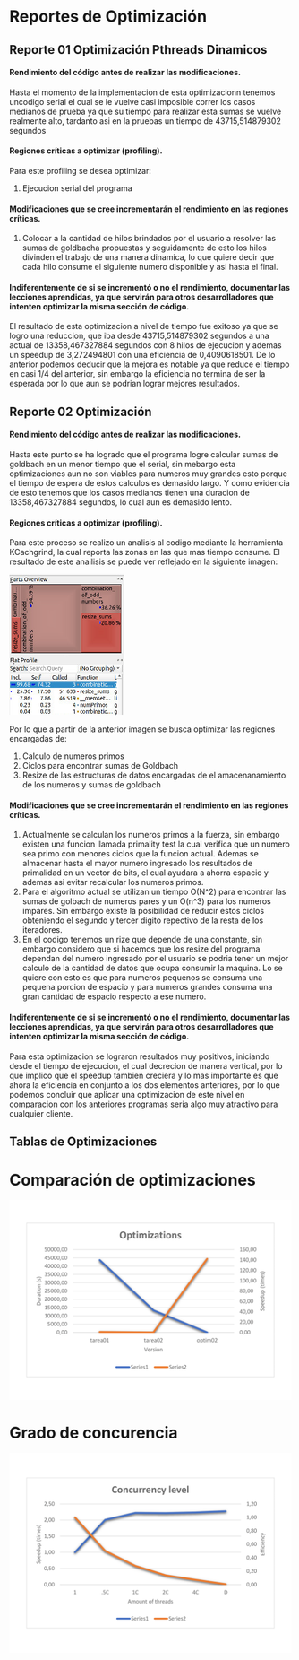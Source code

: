 # Reportes de Optimización

## Reporte 01 Optimización Pthreads Dinamicos

#### Rendimiento del código antes de realizar las modificaciones.

Hasta el momento de la implementacion de esta optimizacionn tenemos uncodigo serial
el cual se le vuelve casi imposible correr los casos medianos de prueba ya que su tiempo
para realizar esta sumas se vuelve realmente alto, tardanto asi en la pruebas un tiempo
de 43715,514879302 segundos

#### Regiones críticas a optimizar (profiling).

Para este profiling se desea optimizar:

1. Ejecucion serial del programa

#### Modificaciones que se cree incrementarán el rendimiento en las regiones críticas.

1. Colocar a la cantidad de hilos brindados por el usuario a resolver las sumas de goldbacha
propuestas y seguidamente de esto los hilos divinden el trabajo de una manera dinamica, lo que
quiere decir que cada hilo consume el siguiente numero disponible y asi hasta el final.

#### Indiferentemente de si se incrementó o no el rendimiento, documentar las lecciones aprendidas, ya que servirán para otros desarrolladores que intenten optimizar la misma sección de código.

El resultado de esta optimizacion a nivel de tiempo fue exitoso ya que se logro una reduccion, que
iba desde 43715,514879302 segundos a una actual de 13358,467327884 segundos con 8 hilos de ejecucion
y ademas un speedup de 3,272494801 con una eficiencia de 0,4090618501. De lo anterior podemos deducir
que la mejora es notable ya que reduce el tiempo en casi 1/4 del anterior, sin embargo la eficiencia no
termina de ser la esperada por lo que aun se podrian lograr mejores resultados.

## Reporte 02 Optimización

#### Rendimiento del código antes de realizar las modificaciones.

Hasta este punto se ha logrado que el programa logre calcular sumas de goldbach en un menor
tiempo que el serial, sin mebargo esta optimizaciones aun no son viables para numeros muy grandes
esto porque el tiempo de espera de estos calculos es demasido largo. Y como evidencia de esto tenemos
que los casos medianos tienen una duracion de 13358,467327884 segundos, lo cual aun es demasido lento.

#### Regiones críticas a optimizar (profiling).

Para este proceso se realizo un analisis al codigo mediante la herramienta KCachgrind, la cual reporta las zonas en
las que mas tiempo consume. El resultado de este anailisis se puede ver reflejado en la siguiente imagen:

![Resultado de KCachgrind](./img/index.jpeg)

Por lo que a partir de la anterior imagen se busca optimizar las regiones encargadas de:

1. Calculo de numeros primos
2. Ciclos para encontrar sumas de Goldbach
3. Resize de las estructuras de datos encargadas de el amacenanamiento de
los numeros y sumas de goldbach

#### Modificaciones que se cree incrementarán el rendimiento en las regiones críticas.

1. Actualmente se calculan los numeros primos a la fuerza, sin embargo existen una funcion
llamada primality test la cual verifica que un numero sea primo con menores ciclos que la
funcion actual. Ademas se almacenar hasta el mayor numero ingresado los resultados de
primalidad en un vector de bits, el cual ayudara a ahorra espacio y ademas asi evitar recalcular
los numeros primos.
2. Para el algoritmo actual se utilizan un tiempo O(N^2) para encontrar las sumas de golbach
de numeros pares y un O(n^3) para los numeros impares. Sin embargo existe la posibilidad de reducir
estos ciclos obteniendo el segundo y tercer digito repectivo de la resta de los iteradores.
3. En el codigo tenemos un rize que depende de una constante, sin embargo considero que si hacemos
que los resize del programa dependan del numero ingresado por el usuario se podria tener un mejor calculo
de la cantidad de datos que ocupa consumir la maquina. Lo se quiere con esto es que para numeros pequenos
se consuma una pequena porcion de espacio y para numeros grandes consuma una gran cantidad de espacio
respecto a ese numero.

#### Indiferentemente de si se incrementó o no el rendimiento, documentar las lecciones aprendidas, ya que servirán para otros desarrolladores que intenten optimizar la misma sección de código.

Para esta optimizacion se lograron resultados muy positivos, iniciando desde el tiempo de ejecucion, el cual decrecion
de manera vertical, por lo que implico que el speedup tambien creciera y lo mas importante es que ahora la eficiencia
en conjunto a los dos elementos anteriores, por lo que podemos concluir que aplicar una optimizacion de este nivel en
comparacion con los anteriores programas seria algo muy atractivo para cualquier cliente.

## Tablas de Optimizaciones


# Comparación de optimizaciones

![Grafico01](./img/Grafico01.png)
# Grado de concurencia

![Grafico02](./img/Grafico02.png)
